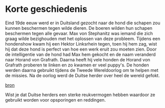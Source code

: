 # Korte geschiedenis
Eind 19de eeuw werd er in Duitsland gezocht naar de hond die schapen zou kunnen beschermen tegen wilde dieren. De boeren wilden hun schapen beschermen tegen alle gevaar. Max von Stephanitz was iemand die zich graag wilde bezighouden met het oplossen van deze probleem. Tijdens een hondenshow kwam hij een Hektor Linksrhein tegen, toen hij hem zag, wist hij dat deze hond is perfect van hoe een werk eruit zou moeten zien. Door de intelligentie van de hond had Max hem gekocht en de naam veranderd naar Horand von Grafrath. Daarna heeft hij vele honden de Horand von Grafrath proberen te linken en zo kwamen er veel puppy's. De honden werden daarna gebruikt tijdens de Tweede Wereldoorlog om te helpen met de missies. Na de oorlog werd de Duitse herder over heel de wereld gefokt. 

[bron](https://www.youtube.com/watch?v=n_xAD_7DjQE)

Wist je dat Duitse herders een sterke reukvermogen hebben waardoor ze gebruikt worden voor opsporingen en reddingen. 